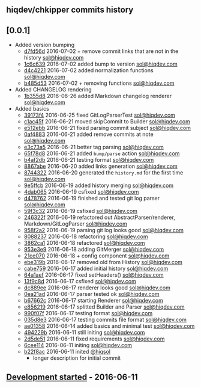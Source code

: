 hiqdev/chkipper commits history
-------------------------------

## [0.0.1]

- Added version bumping
    - [d7fd56d] 2016-07-02 + remove commit links that are not in the history [sol@hiqdev.com]
    - [1c6c639] 2016-07-02 added bump to version [sol@hiqdev.com]
    - [d4c4221] 2016-07-02 added normalization functions [sol@hiqdev.com]
    - [b485d53] 2016-07-02 + removing functions [sol@hiqdev.com]
- Added CHANGELOG rendering
    - [1b355d8] 2016-06-26 added Markdown changelog renderer [sol@hiqdev.com]
- Added basics
    - [39173f4] 2016-06-25 fixed GitLogParserTest [sol@hiqdev.com]
    - [c1ac45f] 2016-06-21 moved skipCommit to Builder [sol@hiqdev.com]
    - [e512ebb] 2016-06-21 fixed parsing commit subject [sol@hiqdev.com]
    - [0af4883] 2016-06-21 added remove commits at note [sol@hiqdev.com]
    - [e3c73a5] 2016-06-21 better tag parsing [sol@hiqdev.com]
    - [65f78d8] 2016-06-21 added `bump/parse` action [sol@hiqdev.com]
    - [b4af2db] 2016-06-21 testing format [sol@hiqdev.com]
    - [8867abe] 2016-06-20 added links generation [sol@hiqdev.com]
    - [8744322] 2016-06-20 generated the `history.md` for the first time [sol@hiqdev.com]
    - [9e5ffcb] 2016-06-19 added history merging [sol@hiqdev.com]
    - [4dab065] 2016-06-19 csfixed [sol@hiqdev.com]
    - [d478762] 2016-06-19 finished and tested git log parser [sol@hiqdev.com]
    - [59f3c32] 2016-06-19 csfixed [sol@hiqdev.com]
    - [246322f] 2016-06-19 refactored out AbstractParser/renderer, Markdown/GitLogParser [sol@hiqdev.com]
    - [958f2a2] 2016-06-19 parsing git log looks good [sol@hiqdev.com]
    - [8088237] 2016-06-18 refactoring [sol@hiqdev.com]
    - [3862ca1] 2016-06-18 refactored [sol@hiqdev.com]
    - [953e3e9] 2016-06-18 adding GitMerger [sol@hiqdev.com]
    - [21ce070] 2016-06-18 + config component [sol@hiqdev.com]
    - [ebe319b] 2016-06-17 removed old from History [sol@hiqdev.com]
    - [cabe759] 2016-06-17 added initial history [sol@hiqdev.com]
    - [64a1aef] 2016-06-17 fixed setHeaders() [sol@hiqdev.com]
    - [13f9c8d] 2016-06-17 csfixed [sol@hiqdev.com]
    - [dc889ee] 2016-06-17 renderer looks good [sol@hiqdev.com]
    - [0ea21ad] 2016-06-17 parser tested ok [sol@hiqdev.com]
    - [b67662c] 2016-06-17 starting Renderer [sol@hiqdev.com]
    - [e856219] 2016-06-17 splitted Builder and Parser [sol@hiqdev.com]
    - [990f07f] 2016-06-17 testing format [sol@hiqdev.com]
    - [035d8e3] 2016-06-17 testing commits file format [sol@hiqdev.com]
    - [ae01358] 2016-06-14 added basics and minimal test [sol@hiqdev.com]
    - [494229b] 2016-06-11 still initing [sol@hiqdev.com]
    - [2d5de51] 2016-06-11 fixed requirements [sol@hiqdev.com]
    - [6cee114] 2016-06-11 initing [sol@hiqdev.com]
    - [b22f8ac] 2016-06-11 inited [@hiqsol]
        - longer description for initial commit

## [Development started] - 2016-06-11

[Under development]: https://github.com/hiqdev/chkipper/releases
[Development started]: https://github.com/hiqdev/chkipper/releases
[sol@hiqdev.com]: https://github.com/hiqsol
[@hiqsol]: https://github.com/hiqsol
[b22f8ac]: https://github.com/hiqdev/chkipper/commit/b22f8ac
[8744322]: https://github.com/hiqdev/chkipper/commit/8744322
[9e5ffcb]: https://github.com/hiqdev/chkipper/commit/9e5ffcb
[4dab065]: https://github.com/hiqdev/chkipper/commit/4dab065
[d478762]: https://github.com/hiqdev/chkipper/commit/d478762
[59f3c32]: https://github.com/hiqdev/chkipper/commit/59f3c32
[246322f]: https://github.com/hiqdev/chkipper/commit/246322f
[958f2a2]: https://github.com/hiqdev/chkipper/commit/958f2a2
[8088237]: https://github.com/hiqdev/chkipper/commit/8088237
[3862ca1]: https://github.com/hiqdev/chkipper/commit/3862ca1
[953e3e9]: https://github.com/hiqdev/chkipper/commit/953e3e9
[21ce070]: https://github.com/hiqdev/chkipper/commit/21ce070
[ebe319b]: https://github.com/hiqdev/chkipper/commit/ebe319b
[cabe759]: https://github.com/hiqdev/chkipper/commit/cabe759
[64a1aef]: https://github.com/hiqdev/chkipper/commit/64a1aef
[13f9c8d]: https://github.com/hiqdev/chkipper/commit/13f9c8d
[dc889ee]: https://github.com/hiqdev/chkipper/commit/dc889ee
[0ea21ad]: https://github.com/hiqdev/chkipper/commit/0ea21ad
[b67662c]: https://github.com/hiqdev/chkipper/commit/b67662c
[e856219]: https://github.com/hiqdev/chkipper/commit/e856219
[990f07f]: https://github.com/hiqdev/chkipper/commit/990f07f
[035d8e3]: https://github.com/hiqdev/chkipper/commit/035d8e3
[ae01358]: https://github.com/hiqdev/chkipper/commit/ae01358
[494229b]: https://github.com/hiqdev/chkipper/commit/494229b
[2d5de51]: https://github.com/hiqdev/chkipper/commit/2d5de51
[6cee114]: https://github.com/hiqdev/chkipper/commit/6cee114
[8867abe]: https://github.com/hiqdev/chkipper/commit/8867abe
[0af4883]: https://github.com/hiqdev/chkipper/commit/0af4883
[e3c73a5]: https://github.com/hiqdev/chkipper/commit/e3c73a5
[65f78d8]: https://github.com/hiqdev/chkipper/commit/65f78d8
[b4af2db]: https://github.com/hiqdev/chkipper/commit/b4af2db
[c1ac45f]: https://github.com/hiqdev/chkipper/commit/c1ac45f
[e512ebb]: https://github.com/hiqdev/chkipper/commit/e512ebb
[39173f4]: https://github.com/hiqdev/chkipper/commit/39173f4
[1c6c639]: https://github.com/hiqdev/chkipper/commit/1c6c639
[d4c4221]: https://github.com/hiqdev/chkipper/commit/d4c4221
[b485d53]: https://github.com/hiqdev/chkipper/commit/b485d53
[1b355d8]: https://github.com/hiqdev/chkipper/commit/1b355d8
[d7fd56d]: https://github.com/hiqdev/chkipper/commit/d7fd56d
